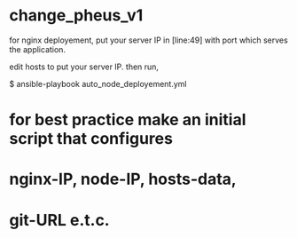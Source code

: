 # change_pheus_v1

for nginx deployement, put your server IP in
[line:49] with port which serves the application.

edit hosts to put your server IP.
then run, 

$ ansible-playbook auto_node_deployement.yml

# for best practice make an initial script that configures
# nginx-IP, node-IP, hosts-data,
# git-URL e.t.c.